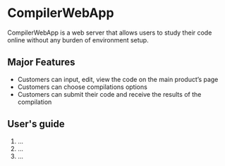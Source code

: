 # CompilerWebApp

CompilerWebApp is a web server that allows users to study their code online without any burden of environment setup. 

## Major Features
* Customers can input, edit, view the code on the main product’s page
* Customers can choose compilations options
* Customers can submit their code and receive the results of the compilation

## User's guide
1. ...
2. ...
3. ...
